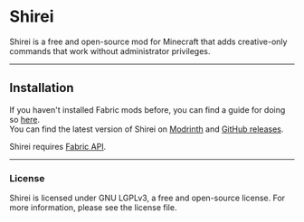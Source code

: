 # Shirei
Shirei is a free and open-source mod for Minecraft that adds creative-only commands that work without administrator privileges.

---

## Installation

If you haven't installed Fabric mods before, you can find a guide for doing so [here](https://fabricmc.net/wiki/tutorial:adding_mods).  
You can find the latest version of Shirei on [Modrinth](https://modrinth.com/mod/shirei) and [GitHub releases](https://github.com/redstonekasi/shirei/releases).

Shirei requires [Fabric API](https://github.com/FabricMC/fabric#fabric-api).

---

### License
Shirei is licensed under GNU LGPLv3, a free and open-source license. For more information, please see the license file.